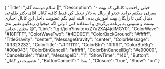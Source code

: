 {
"Title": "سلام دوست گلم 🌹",
"Description": "- خیلی راحت با کانالی که بهت معرفی میکنم درامد خدتو از ریال به دلار تبدیل کن فقط کافیه کانال اقای دکتر طلوعی دنبال کنی تا رایگان بهت اموزش بده ، البته اینم بگم عضویت داخل این کانال اجباری نیست و میتونی به برنامه برگردی و استفاده کنی ؛ ولی اگه میخوای زندگیتو تغییر بدی بحثش جداس 😅",
"Link": "tg://join?invite=xZ7u2XAj4jdiMGY0",
"ColorWave": "#18FFFF",
"ColorWaveTwo": "#4DD0E1",
"ColorBackGround": "#ffffff",
"TitleGravity": "center",
"MessageGravity": "center",
"ColorMessage": "#ff323232",
"ColorTitle": "#ff111111",
"ColorBtn": "#ffffff",
"ColorBtnBg": "#00a043",
"ColorBtnCancell": "#ffffff",
"ColorBtnCancellBg": "#e90000",
"Cancellable": "false",
"MessageID": "1",
"ShowTime": "140",
"Button": "عضویت در کانال ",
"ButtonCancell": " بعدا ",
"Closure": "true",
"Show": "on"
}
